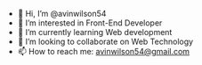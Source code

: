 - 👋 Hi, I’m @avinwilson54
- 👀 I’m interested in Front-End Developer
- 🌱 I’m currently learning Web development
- 💞️ I’m looking to collaborate on Web Technology
- 📫 How to reach me: avinwilson54@gmail.com

<!---
avinwilson54/avinwilson54 is a ✨ special ✨ repository because its `README.md` (this file) appears on your GitHub profile.
You can click the Preview link to take a look at your changes.
--->
